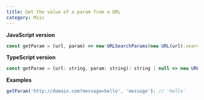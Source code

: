 ```yaml
---
title: Get the value of a param from a URL
category: Misc
---
```


**JavaScript version**

```js
const getParam = (url, param) => new URLSearchParams(new URL(url).search).get(param);
```

**TypeScript version**

```js
const getParam = (url: string, param: string): string | null => new URLSearchParams(new URL(url).search).get(param);
```

**Examples**

```js
getParam('http://domain.com?message=hello', 'message'); // 'hello'
```
